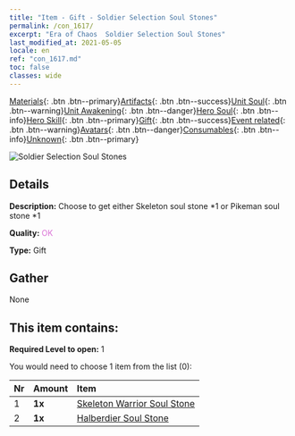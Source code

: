 ```yaml
---
title: "Item - Gift - Soldier Selection Soul Stones"
permalink: /con_1617/
excerpt: "Era of Chaos  Soldier Selection Soul Stones"
last_modified_at: 2021-05-05
locale: en
ref: "con_1617.md"
toc: false
classes: wide
---
```

 [Materials](/Items/){: .btn .btn--primary}[Artifacts](/Items/Artifacts/){: .btn .btn--success}[Unit Soul](/Items/UnitSoul/){: .btn .btn--warning}[Unit Awakening](/Items/UnitAwakening/){: .btn .btn--danger}[Hero Soul](/Items/HeroSoul/){: .btn .btn--info}[Hero Skill](/Items/HeroSkill/){: .btn .btn--primary}[Gift](/Items/Gift/){: .btn .btn--success}[Event related](/Items/Events/){: .btn .btn--warning}[Avatars](/Items/Avatars/){: .btn .btn--danger}[Consumables](/Items/Consumables/){: .btn .btn--info}[Unknown](/Items/Unknown/){: .btn .btn--primary}

 ![Soldier Selection Soul Stones](/images/t/i_907233.png)

## Details
 **Description:** Choose to get either Skeleton soul stone *1 or Pikeman soul stone *1

 **Quality:** <span style="color: #DA70D6">OK</span>

 **Type:** Gift

## Gather

  None

## This item contains:

 **Required Level to open:** 1

 You would need to choose 1 item from the list (0):

  | Nr | Amount |     Item    |
  |:---|:-------|:------------|
  | 1 |  **1x** | [Skeleton Warrior Soul Stone](/Items/unt_297/) |  | 
  | 2 |  **1x** | [Halberdier Soul Stone](/Items/unt_282/) |  | 
